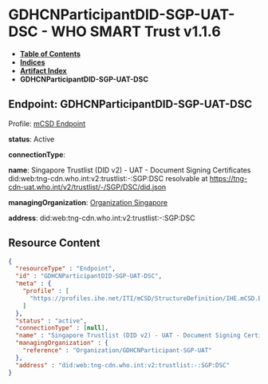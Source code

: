 # GDHCNParticipantDID-SGP-UAT-DSC - WHO SMART Trust v1.1.6

* [**Table of Contents**](toc.md)
* [**Indices**](indices.md)
* [**Artifact Index**](artifacts.md)
* **GDHCNParticipantDID-SGP-UAT-DSC**

## Endpoint: GDHCNParticipantDID-SGP-UAT-DSC

Profile: [mCSD Endpoint](https://profiles.ihe.net/ITI/mCSD/4.0.0/StructureDefinition-IHE.mCSD.Endpoint.html)

**status**: Active

**connectionType**: 

**name**: Singapore Trustlist (DID v2) - UAT - Document Signing Certificates did:web:tng-cdn.who.int:v2:trustlist:-:SGP:DSC resolvable at https://tng-cdn-uat.who.int/v2/trustlist/-/SGP/DSC/did.json

**managingOrganization**: [Organization Singapore](Organization-GDHCNParticipant-SGP-UAT.md)

**address**: did:web:tng-cdn.who.int:v2:trustlist:-:SGP:DSC



## Resource Content

```json
{
  "resourceType" : "Endpoint",
  "id" : "GDHCNParticipantDID-SGP-UAT-DSC",
  "meta" : {
    "profile" : [
      "https://profiles.ihe.net/ITI/mCSD/StructureDefinition/IHE.mCSD.Endpoint"
    ]
  },
  "status" : "active",
  "connectionType" : [null],
  "name" : "Singapore Trustlist (DID v2) - UAT - Document Signing Certificates\ndid:web:tng-cdn.who.int:v2:trustlist:-:SGP:DSC\nresolvable at https://tng-cdn-uat.who.int/v2/trustlist/-/SGP/DSC/did.json",
  "managingOrganization" : {
    "reference" : "Organization/GDHCNParticipant-SGP-UAT"
  },
  "address" : "did:web:tng-cdn.who.int:v2:trustlist:-:SGP:DSC"
}

```
